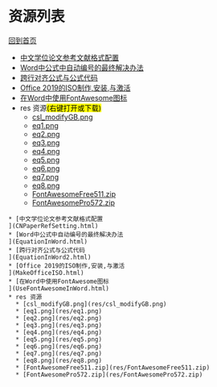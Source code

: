 
# 资源列表

[回到首页](https://charleechan.github.io/MyWiki)

* [中文学位论文参考文献格式配置
](CNPaperRefSetting.html)
* [Word中公式中自动编号的最终解决办法
](EquationInWord.html)
* [跨行对齐公式与公式代码
](EquationInWord2.html)
* [Office 2019的ISO制作,安装,与激活
](MakeOfficeISO.html)
* [在Word中使用FontAwesome图标
](UseFontAwesomeInWord.html)
* res 资源<mark>(右键打开或下载)</mark>
  * [csl_modifyGB.png](res/csl_modifyGB.png)
  * [eq1.png](res/eq1.png)
  * [eq2.png](res/eq2.png)
  * [eq3.png](res/eq3.png)
  * [eq4.png](res/eq4.png)
  * [eq5.png](res/eq5.png)
  * [eq6.png](res/eq6.png)
  * [eq7.png](res/eq7.png)
  * [eq8.png](res/eq8.png)
  * [FontAwesomeFree511.zip](res/FontAwesomeFree511.zip)
  * [FontAwesomePro572.zip](res/FontAwesomePro572.zip)


```mind:height=300,title=内容概要,color
* [中文学位论文参考文献格式配置
](CNPaperRefSetting.html)
* [Word中公式中自动编号的最终解决办法
](EquationInWord.html)
* [跨行对齐公式与公式代码
](EquationInWord2.html)
* [Office 2019的ISO制作,安装,与激活
](MakeOfficeISO.html)
* [在Word中使用FontAwesome图标
](UseFontAwesomeInWord.html)
* res 资源
  * [csl_modifyGB.png](res/csl_modifyGB.png)
  * [eq1.png](res/eq1.png)
  * [eq2.png](res/eq2.png)
  * [eq3.png](res/eq3.png)
  * [eq4.png](res/eq4.png)
  * [eq5.png](res/eq5.png)
  * [eq6.png](res/eq6.png)
  * [eq7.png](res/eq7.png)
  * [eq8.png](res/eq8.png)
  * [FontAwesomeFree511.zip](res/FontAwesomeFree511.zip)
  * [FontAwesomePro572.zip](res/FontAwesomePro572.zip)
```
